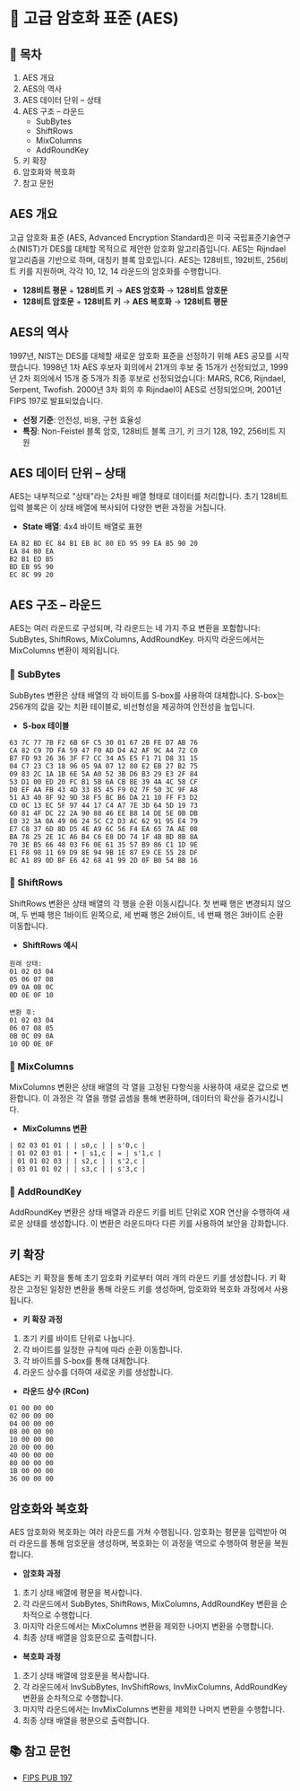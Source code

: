 # 📘 고급 암호화 표준 (AES)

## 📑 목차
1. AES 개요
2. AES의 역사
3. AES 데이터 단위 – 상태
4. AES 구조 – 라운드
   - SubBytes
   - ShiftRows
   - MixColumns
   - AddRoundKey
5. 키 확장
6. 암호화와 복호화
7. 참고 문헌

## AES 개요
고급 암호화 표준 (AES, Advanced Encryption Standard)은 미국 국립표준기술연구소(NIST)가 DES를 대체할 목적으로 제안한 암호화 알고리즘입니다. AES는 Rijndael 알고리즘을 기반으로 하며, 대칭키 블록 암호입니다. AES는 128비트, 192비트, 256비트 키를 지원하며, 각각 10, 12, 14 라운드의 암호화를 수행합니다.

- **128비트 평문** + **128비트 키** → **AES 암호화** → **128비트 암호문**
- **128비트 암호문** + **128비트 키** → **AES 복호화** → **128비트 평문**

## AES의 역사
1997년, NIST는 DES를 대체할 새로운 암호화 표준을 선정하기 위해 AES 공모를 시작했습니다. 1998년 1차 AES 후보자 회의에서 21개의 후보 중 15개가 선정되었고, 1999년 2차 회의에서 15개 중 5개가 최종 후보로 선정되었습니다: MARS, RC6, Rijndael, Serpent, Twofish. 2000년 3차 회의 후 Rijndael이 AES로 선정되었으며, 2001년 FIPS 197로 발표되었습니다.

- **선정 기준**: 안전성, 비용, 구현 효율성
- **특징**: Non-Feistel 블록 암호, 128비트 블록 크기, 키 크기 128, 192, 256비트 지원

## AES 데이터 단위 – 상태
AES는 내부적으로 "상태"라는 2차원 배열 형태로 데이터를 처리합니다. 초기 128비트 입력 블록은 이 상태 배열에 복사되어 다양한 변환 과정을 거칩니다.

- **State 배열**: 4x4 바이트 배열로 표현

```
EA B2 BD EC 84 B1 EB 8C 80 ED 95 99 EA B5 90 20  
EA 84 80 EA  
B2 B1 ED B5  
BD EB 95 90  
EC 8C 99 20
```

## AES 구조 – 라운드
AES는 여러 라운드로 구성되며, 각 라운드는 네 가지 주요 변환을 포함합니다: SubBytes, ShiftRows, MixColumns, AddRoundKey. 마지막 라운드에서는 MixColumns 변환이 제외됩니다.

### 🔄 SubBytes
SubBytes 변환은 상태 배열의 각 바이트를 S-box를 사용하여 대체합니다. S-box는 256개의 값을 갖는 치환 테이블로, 비선형성을 제공하여 안전성을 높입니다.

- **S-box 테이블**

```
63 7C 77 7B F2 6B 6F C5 30 01 67 2B FE D7 AB 76  
CA 82 C9 7D FA 59 47 F0 AD D4 A2 AF 9C A4 72 C0  
B7 FD 93 26 36 3F F7 CC 34 A5 E5 F1 71 D8 31 15  
04 C7 23 C3 18 96 05 9A 07 12 80 E2 EB 27 B2 75  
09 83 2C 1A 1B 6E 5A A0 52 3B D6 B3 29 E3 2F 84  
53 D1 00 ED 20 FC B1 5B 6A CB BE 39 4A 4C 58 CF  
D0 EF AA FB 43 4D 33 85 45 F9 02 7F 50 3C 9F A8  
51 A3 40 8F 92 9D 38 F5 BC B6 DA 21 10 FF F3 D2  
CD 0C 13 EC 5F 97 44 17 C4 A7 7E 3D 64 5D 19 73  
60 81 4F DC 22 2A 90 88 46 EE B8 14 DE 5E 0B DB  
E0 32 3A 0A 49 06 24 5C C2 D3 AC 62 91 95 E4 79  
E7 C8 37 6D 8D D5 4E A9 6C 56 F4 EA 65 7A AE 08  
BA 78 25 2E 1C A6 B4 C6 E8 DD 74 1F 4B BD 8B 8A  
70 3E B5 66 48 03 F6 0E 61 35 57 B9 86 C1 1D 9E  
E1 F8 98 11 69 D9 8E 94 9B 1E 87 E9 CE 55 28 DF  
8C A1 89 0D BF E6 42 68 41 99 2D 0F B0 54 BB 16  
```

### 🔄 ShiftRows
ShiftRows 변환은 상태 배열의 각 행을 순환 이동시킵니다. 첫 번째 행은 변경되지 않으며, 두 번째 행은 1바이트 왼쪽으로, 세 번째 행은 2바이트, 네 번째 행은 3바이트 순환 이동합니다.

- **ShiftRows 예시**
```
원래 상태:  
01 02 03 04  
05 06 07 08  
09 0A 0B 0C  
0D 0E 0F 10  
```
```
변환 후:  
01 02 03 04  
06 07 08 05  
0B 0C 09 0A  
10 0D 0E 0F
```

### 🔄 MixColumns
MixColumns 변환은 상태 배열의 각 열을 고정된 다항식을 사용하여 새로운 값으로 변환합니다. 이 과정은 각 열을 행렬 곱셈을 통해 변환하며, 데이터의 확산을 증가시킵니다.

- **MixColumns 변환**
```
| 02 03 01 01 | | s0,c | | s'0,c |  
| 01 02 03 01 | • | s1,c | = | s'1,c |  
| 01 01 02 03 | | s2,c | | s'2,c |  
| 03 01 01 02 | | s3,c | | s'3,c |
```

### 🔄 AddRoundKey
AddRoundKey 변환은 상태 배열과 라운드 키를 비트 단위로 XOR 연산을 수행하여 새로운 상태를 생성합니다. 이 변환은 라운드마다 다른 키를 사용하여 보안을 강화합니다.

## 키 확장
AES는 키 확장을 통해 초기 암호화 키로부터 여러 개의 라운드 키를 생성합니다. 키 확장은 고정된 일정한 변환을 통해 라운드 키를 생성하며, 암호화와 복호화 과정에서 사용됩니다.

- **키 확장 과정**
1. 초기 키를 바이트 단위로 나눕니다.
2. 각 바이트를 일정한 규칙에 따라 순환 이동합니다.
3. 각 바이트를 S-box를 통해 대체합니다.
4. 라운드 상수를 더하여 새로운 키를 생성합니다.

- **라운드 상수 (RCon)**
```
01 00 00 00  
02 00 00 00  
04 00 00 00  
08 00 00 00  
10 00 00 00  
20 00 00 00  
40 00 00 00  
80 00 00 00  
1B 00 00 00  
36 00 00 00
```

## 암호화와 복호화
AES 암호화와 복호화는 여러 라운드를 거쳐 수행됩니다. 암호화는 평문을 입력받아 여러 라운드를 통해 암호문을 생성하며, 복호화는 이 과정을 역으로 수행하여 평문을 복원합니다.

- **암호화 과정**
1. 초기 상태 배열에 평문을 복사합니다.
2. 각 라운드에서 SubBytes, ShiftRows, MixColumns, AddRoundKey 변환을 순차적으로 수행합니다.
3. 마지막 라운드에서는 MixColumns 변환을 제외한 나머지 변환을 수행합니다.
4. 최종 상태 배열을 암호문으로 출력합니다.

- **복호화 과정**
1. 초기 상태 배열에 암호문을 복사합니다.
2. 각 라운드에서 InvSubBytes, InvShiftRows, InvMixColumns, AddRoundKey 변환을 순차적으로 수행합니다.
3. 마지막 라운드에서는 InvMixColumns 변환을 제외한 나머지 변환을 수행합니다.
4. 최종 상태 배열을 평문으로 출력합니다.

## 📚 참고 문헌
- [FIPS PUB 197](https://nvlpubs.nist.gov/nistpubs/FIPS/NIST.FIPS.197.pdf)
